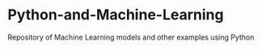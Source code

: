 # Python-and-Machine-Learning
Repository of Machine Learning models and other examples using Python
